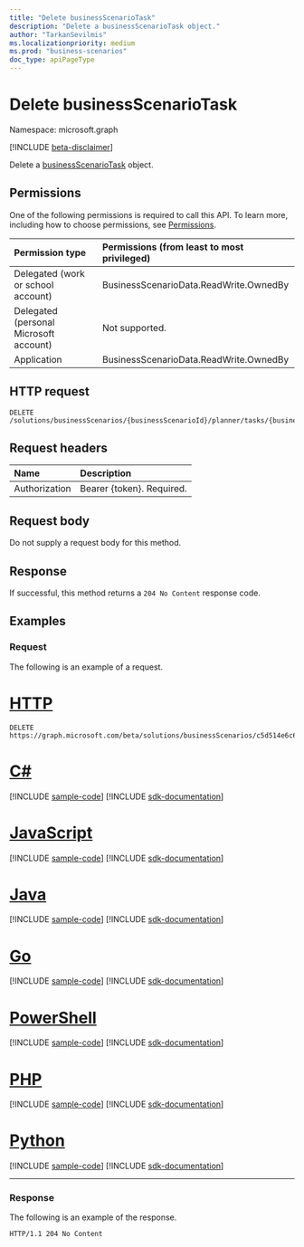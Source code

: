 ```yaml
---
title: "Delete businessScenarioTask"
description: "Delete a businessScenarioTask object."
author: "TarkanSevilmis"
ms.localizationpriority: medium
ms.prod: "business-scenarios"
doc_type: apiPageType
---
```


# Delete businessScenarioTask

Namespace: microsoft.graph

[!INCLUDE [beta-disclaimer](../../includes/beta-disclaimer.md)]

Delete a [businessScenarioTask](../resources/businessscenariotask.md) object.

## Permissions

One of the following permissions is required to call this API. To learn more, including how to choose permissions, see [Permissions](/graph/permissions-reference).

|Permission type|Permissions (from least to most privileged)|
|:---|:---|
|Delegated (work or school account)|BusinessScenarioData.ReadWrite.OwnedBy|
|Delegated (personal Microsoft account)|Not supported.|
|Application| BusinessScenarioData.ReadWrite.OwnedBy|

## HTTP request

<!-- {
  "blockType": "ignored"
}
-->
``` http
DELETE /solutions/businessScenarios/{businessScenarioId}/planner/tasks/{businessScenarioTaskId}
```

## Request headers

|Name|Description|
|:---|:---|
|Authorization|Bearer {token}. Required.|

## Request body

Do not supply a request body for this method.

## Response

If successful, this method returns a `204 No Content` response code.

## Examples

### Request

The following is an example of a request.

# [HTTP](#tab/http)
<!-- {
  "blockType": "request",
  "name": "delete_businessscenariotask",
  "sampleKeys": ["c5d514e6c6864911ac46c720affb6e4d", "pmc1rS1Io0C3rXQhyXIsNmUAOeIi"]
}
-->
``` http
DELETE https://graph.microsoft.com/beta/solutions/businessScenarios/c5d514e6c6864911ac46c720affb6e4d/planner/tasks/pmc1rS1Io0C3rXQhyXIsNmUAOeIi
```

# [C#](#tab/csharp)
[!INCLUDE [sample-code](../includes/snippets/csharp/delete-businessscenariotask-csharp-snippets.md)]
[!INCLUDE [sdk-documentation](../includes/snippets/snippets-sdk-documentation-link.md)]

# [JavaScript](#tab/javascript)
[!INCLUDE [sample-code](../includes/snippets/javascript/delete-businessscenariotask-javascript-snippets.md)]
[!INCLUDE [sdk-documentation](../includes/snippets/snippets-sdk-documentation-link.md)]

# [Java](#tab/java)
[!INCLUDE [sample-code](../includes/snippets/java/delete-businessscenariotask-java-snippets.md)]
[!INCLUDE [sdk-documentation](../includes/snippets/snippets-sdk-documentation-link.md)]

# [Go](#tab/go)
[!INCLUDE [sample-code](../includes/snippets/go/delete-businessscenariotask-go-snippets.md)]
[!INCLUDE [sdk-documentation](../includes/snippets/snippets-sdk-documentation-link.md)]

# [PowerShell](#tab/powershell)
[!INCLUDE [sample-code](../includes/snippets/powershell/delete-businessscenariotask-powershell-snippets.md)]
[!INCLUDE [sdk-documentation](../includes/snippets/snippets-sdk-documentation-link.md)]

# [PHP](#tab/php)
[!INCLUDE [sample-code](../includes/snippets/php/delete-businessscenariotask-php-snippets.md)]
[!INCLUDE [sdk-documentation](../includes/snippets/snippets-sdk-documentation-link.md)]

# [Python](#tab/python)
[!INCLUDE [sample-code](../includes/snippets/python/delete-businessscenariotask-python-snippets.md)]
[!INCLUDE [sdk-documentation](../includes/snippets/snippets-sdk-documentation-link.md)]

---

### Response

The following is an example of the response.
<!-- {
  "blockType": "response",
  "truncated": true
}
-->
``` http
HTTP/1.1 204 No Content
```
